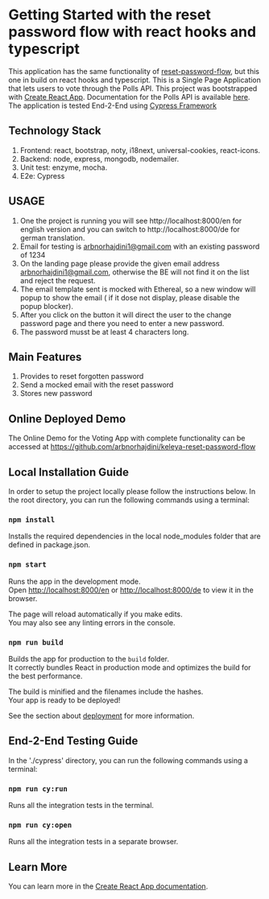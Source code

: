 # Getting Started with the reset password flow with react hooks and typescript

This application has the same functionality of [reset-password-flow](https://github.com/arbnorhajdini/reset-password-flow), but this one in build on react hooks and typescript.
This is a Single Page Application that lets users to vote through the Polls API.
This project was bootstrapped with [Create React App](https://github.com/facebook/create-react-app).
Documentation for the Polls API is available [here](https://pollsapi.docs.apiary.io/).
The application is tested End-2-End using [Cypress Framework](https://www.cypress.io/)

## Technology Stack

1. Frontend: react, bootstrap, noty, i18next, universal-cookies, react-icons.
2. Backend: node, express, mongodb, nodemailer.
3. Unit test: enzyme, mocha.
4. E2e: Cypress

## USAGE

1. One the project is running you will see http://localhost:8000/en for english version and you can switch to http://localhost:8000/de for german translation.
2. Email for testing is arbnorhajdini1@gmail.com with an existing password of 1234
3. On the landing page please provide the given email address arbnorhajdini1@gmail.com, otherwise the BE will not find it on the list and reject the request.
4. The email template sent is mocked with Ethereal, so a new window will popup to show the email ( if it dose not display, please disable the popup blocker).
5. After you click on the button it will direct the user to the change password page and there you need to enter a new password.
6. The password musst be at least 4 characters long.

## Main Features

1. Provides to reset forgotten password
2. Send a mocked email with the reset password
3. Stores new password

## Online Deployed Demo

The Online Demo for the Voting App with complete functionality can be accessed at https://github.com/arbnorhajdini/keleya-reset-password-flow

## Local Installation Guide

In order to setup the project locally please follow the instructions below. In the root directory, you can run the following commands using a terminal:

### `npm install`

Installs the required dependencies in the local node_modules folder that are defined in package.json.

### `npm start`

Runs the app in the development mode.\
Open [http://localhost:8000/en](http://localhost:8000/en) or [http://localhost:8000/de](http://localhost:8000/de) to view it in the browser.

The page will reload automatically if you make edits.\
You may also see any linting errors in the console.

### `npm run build`

Builds the app for production to the `build` folder.\
It correctly bundles React in production mode and optimizes the build for the best performance.

The build is minified and the filenames include the hashes.\
Your app is ready to be deployed!

See the section about [deployment](https://facebook.github.io/create-react-app/docs/deployment) for more information.

## End-2-End Testing Guide

In the './cypress' directory, you can run the following commands using a terminal:

### `npm run cy:run`

Runs all the integration tests in the terminal.

### `npm run cy:open`

Runs all the integration tests in a separate browser.

## Learn More

You can learn more in the [Create React App documentation](https://facebook.github.io/create-react-app/docs/getting-started).
